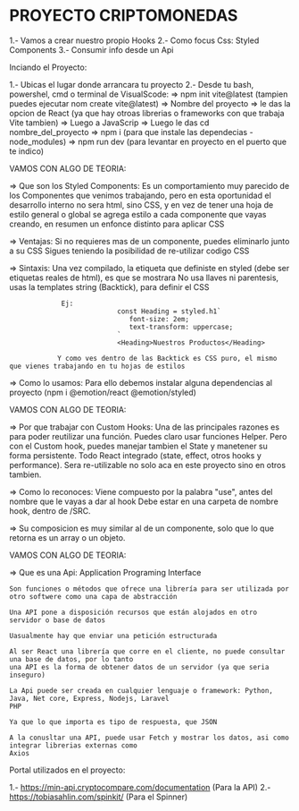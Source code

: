 # PROYECTO CRIPTOMONEDAS

1.- Vamos a crear nuestro propio Hooks
2.- Como focus Css: Styled Components
3.- Consumir info desde un Api

Inciando el Proyecto:

1.- Ubicas el lugar donde arrancara tu proyecto
2.- Desde tu bash, powershel, cmd o terminal de VisualScode: 
    => npm init vite@latest (tampien puedes ejecutar nom create vite@latest)
    => Nombre del proyecto
    => le das la opcion de React (ya que hay otroas librerias o frameworks con que trabaja Vite tambien)
    => Luego a JavaScrip
    => Luego le das cd nombre_del_proyecto
    => npm i (para que instale las dependecias -node_modules)
    => npm run dev (para levantar en proyecto en el puerto que te indico)

VAMOS CON ALGO DE TEORIA:

=> Que son los Styled Components: Es un comportamiento muy parecido de los Componentes que venimos trabajando, pero en esta oportunidad
                                  el desarrollo interno no sera html, sino CSS, y en vez de tener una hoja de estilo general o global
                                  se agrega estilo a cada componente que vayas creando, en resumen un enfonce distinto para aplicar
                                  CSS
   
   => Ventajas: Si no requieres mas de un componente, puedes eliminarlo junto a su CSS
                Sigues teniendo la posibilidad de re-utilizar codigo CSS

   => Sintaxis: Una vez compilado, la etiqueta que definiste en styled (debe ser etiquetas reales de html), es que se mostrara
                No usa llaves ni parentesis, usas la templates string (Backtick), para definir el CSS
                 
                 Ej:
                               const Heading = styled.h1`
                                  font-size: 2em;
                                  text-transform: uppercase;                 
                               `
                               <Heading>Nuestros Productos</Heading>
                               
                Y como ves dentro de las Backtick es CSS puro, el mismo que vienes trabajando en tu hojas de estilos
        

   => Como lo usamos: Para ello debemos instalar alguna dependencias al proyecto (npm i @emotion/react @emotion/styled)

   VAMOS CON ALGO DE TEORIA:

   => Por que trabajar con Custom Hooks: Una de las principales razones es para poder reutilizar una función.
                                         Puedes claro usar funciones Helper.
                                         Pero con el Custom hook, puedes manejar tambien el State y manetener
                                         su forma persistente.
                                         Todo React integrado (state, effect, otros hooks y performance).
                                         Sera re-utilizable no solo aca en este proyecto sino en otros tambien.

  => Como lo reconoces: Viene compuesto por la palabra "use", antes del nombre que le vayas a dar al hook
                        Debe estar en una carpeta de nombre hook, dentro de /SRC.

  => Su composicion es muy similar al de un componente, solo que lo que retorna es un array o un objeto.

VAMOS CON ALGO DE TEORIA:


  => Que es una Api: Application Programing Interface

    Son funciones o métodos que ofrece una librería para ser utilizada por otro softwere como una capa de abstracción

    Una API pone a disposición recursos que están alojados en otro servidor o base de datos

    Uasualmente hay que enviar una petición estructurada

    Al ser React una librería que corre en el cliente, no puede consultar una base de datos, por lo tanto
    una API es la forma de obtener datos de un servidor (ya que seria inseguro)

    La Api puede ser creada en cualquier lenguaje o framework: Python, Java, Net core, Express, Nodejs, Laravel
    PHP

    Ya que lo que importa es tipo de respuesta, que JSON

    A la conusltar una API, puede usar Fetch y mostrar los datos, asi como integrar librerias externas como 
    Axios


Portal utilizados en el proyecto:

1.- https://min-api.cryptocompare.com/documentation (Para la API)
2.- https://tobiasahlin.com/spinkit/ (Para el Spinner)
